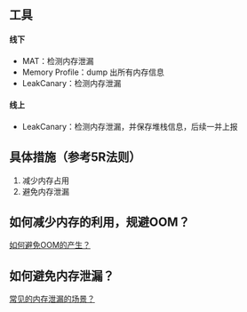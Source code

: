 ## 工具

#### 线下

- MAT：检测内存泄漏
- Memory Profile：dump 出所有内存信息
- LeakCanary：检测内存泄漏

#### 线上

- LeakCanary：检测内存泄漏，并保存堆栈信息，后续一并上报

## 具体措施（参考5R法则）

1. 减少内存占用
2. 避免内存泄漏

## 如何减少内存的利用，规避OOM？

[如何避免OOM的产生？](../记忆/如何避免OOM的产生？.md)

## 如何避免内存泄漏？

[常见的内存泄漏的场景？](../记忆/常见的内存泄漏的场景？.md)